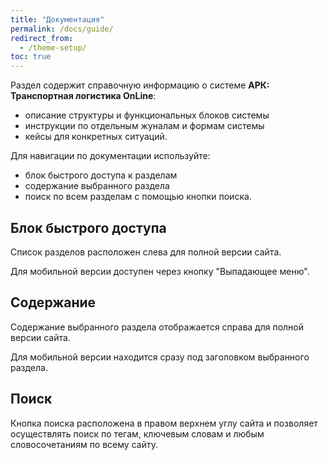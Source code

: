 ```yaml
---
title: "Документация"
permalink: /docs/guide/
redirect_from:
  - /theme-setup/
toc: true
---
```


Раздел содержит справочную информацию о системе
**АРК: Транспортная логистика OnLine**:
-   описание структуры и функциональных блоков системы
-   инструкции по отдельным жуналам и формам системы
-   кейсы для конкретных ситуаций.

Для навигации по документации используйте:
-   блок быстрого доступа к разделам
-   содержание выбранного раздела
-   поиск по всем разделам с помощью кнопки поиска.

## Блок быстрого доступа
Список разделов расположен слева для полной версии сайта.

Для мобильной версии доступен через кнопку "Выпадающее меню".


## Содержание
Содержание выбранного раздела отображается справа для полной версии сайта.

Для мобильной версии находится сразу под заголовком выбранного раздела.

## Поиск
Кнопка поиска расположена в правом верхнем углу сайта и позволяет осуществлять
поиск по тегам, ключевым словам и любым словосочетаниям по всему сайту.
